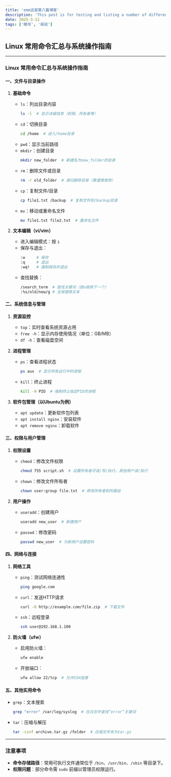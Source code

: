 ```yaml
---
title: 'emm这是第八篇博客'
description: 'This post is for testing and listing a number of different markdown elements'
date: 2025-3-12
tags: ['瞎写', '胡说']
---
```


## Linux 常用命令汇总与系统操作指南

---

### Linux 常用命令汇总与系统操作指南

#### 一、文件与目录操作

1. **基础命令**

   - `ls`：列出目录内容
     ```bash
     ls -l  # 显示详细信息（权限、所有者等）
     ```
   - `cd`：切换目录
     ```bash
     cd /home  # 进入/home目录
     ```
   - `pwd`：显示当前路径
   - `mkdir`：创建目录
     ```bash
     mkdir new_folder  # 新建名为new_folder的目录
     ```
   - `rm`：删除文件或目录
     ```bash
     rm -r old_folder  # 递归删除目录（需谨慎使用）
     ```
   - `cp`：复制文件/目录
     ```bash
     cp file1.txt /backup  # 复制文件到/backup目录
     ```
   - `mv`：移动或重命名文件
     ```bash
     mv file1.txt file2.txt  # 重命名文件
     ```

2. **文本编辑（vi/vim）**
   - 进入编辑模式：按 `i`
   - 保存与退出：
     ```bash
     :w     # 保存
     :q     # 退出
     :wq!   # 强制保存并退出
     ```
   - 查找替换：
     ```bash
     /search_term  # 查找关键词（按n跳转下一个）
     :%s/old/new/g # 全局替换文本
     ```

#### 二、系统信息与管理

1. **资源监控**

   - `top`：实时查看系统资源占用
   - `free -h`：显示内存使用情况（单位：GB/MB）
   - `df -h`：查看磁盘空间

2. **进程管理**

   - `ps`：查看进程状态
     ```bash
     ps aux  # 显示所有运行中的进程
     ```
   - `kill`：终止进程
     ```bash
     kill -9 PID  # 强制终止指定PID的进程
     ```

3. **软件包管理（以Ubuntu为例）**
   - `apt update`：更新软件包列表
   - `apt install nginx`：安装软件
   - `apt remove nginx`：卸载软件

#### 三、权限与用户管理

1. **权限设置**

   - `chmod`：修改文件权限
     ```bash
     chmod 755 script.sh  # 设置所有者可读/写/执行，其他用户读/执行
     ```
   - `chown`：修改文件所有者
     ```bash
     chown user:group file.txt  # 修改所有者和所属组
     ```

2. **用户操作**
   - `useradd`：创建用户
     ```bash
     useradd new_user  # 新建用户
     ```
   - `passwd`：修改密码
     ```bash
     passwd new_user  # 为新用户设置密码
     ```

#### 四、网络与连接

1. **网络工具**

   - `ping`：测试网络连通性
     ```bash
     ping google.com
     ```
   - `curl`：发送HTTP请求
     ```bash
     curl -O http://example.com/file.zip  # 下载文件
     ```
   - `ssh`：远程登录
     ```bash
     ssh user@192.168.1.100
     ```

2. **防火墙（ufw）**
   - 启用防火墙：
     ```bash
     ufw enable
     ```
   - 开放端口：
     ```bash
     ufw allow 22/tcp  # 允许SSH连接
     ```

#### 五、其他实用命令

- `grep`：文本搜索
  ```bash
  grep "error" /var/log/syslog  # 在日志中查找“error”关键词
  ```
- `tar`：压缩与解压
  ```bash
  tar -czvf archive.tar.gz /folder  # 压缩文件夹为tar.gz
  ```

---

### 注意事项

- **命令存储路径**：常用可执行文件通常位于 `/bin`、`/usr/bin`、`/sbin` 等目录下。
- **权限问题**：部分命令需 `sudo` 前缀以管理员权限运行。
